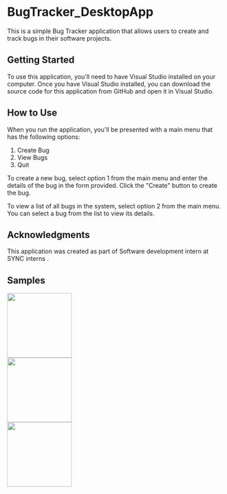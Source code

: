# BugTracker_DesktopApp


This is a simple Bug Tracker application that allows users to create and track bugs in their software projects. 

## Getting Started

To use this application, you'll need to have Visual Studio installed on your computer. Once you have Visual Studio installed, you can download the source code for this application from GitHub and open it in Visual Studio.

## How to Use

When you run the application, you'll be presented with a main menu that has the following options:

1. Create Bug
2. View Bugs
3. Quit

To create a new bug, select option 1 from the main menu and enter the details of the bug in the form provided. Click the "Create" button to create the bug.

To view a list of all bugs in the system, select option 2 from the main menu. You can select a bug from the list to view its details.


## Acknowledgments

This application was created as part of Software development intern at SYNC interns . 



## Samples
<img  src = "https://github.com/Mahmoud-UL/BugTracker_DesktopApp/blob/main/Samples/B1.png?raw=true" width ="150"><br>
<img  src = "https://github.com/Mahmoud-UL/BugTracker_DesktopApp/blob/main/Samples/B2.png?raw=true" width ="150"><br>
<img  src = "https://github.com/Mahmoud-UL/BugTracker_DesktopApp/blob/main/Samples/B3.png?raw=true" width ="150">

